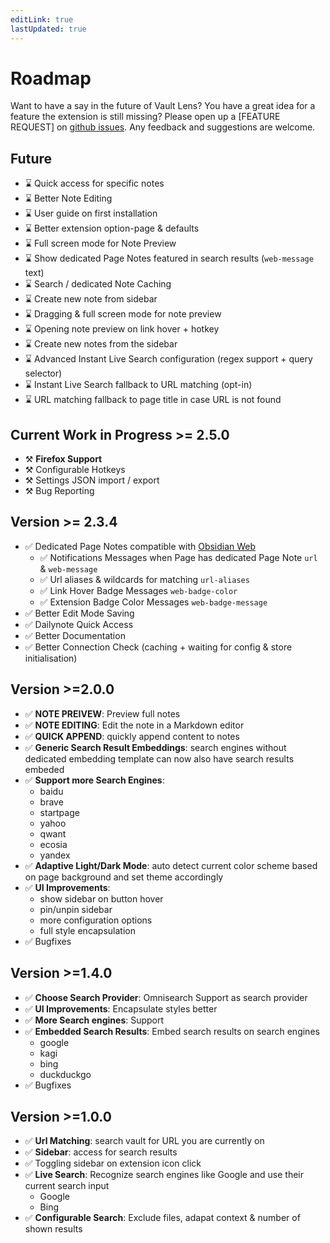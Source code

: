 ```yaml
---
editLink: true
lastUpdated: true
---
```


# Roadmap

Want to have a say in the future of Vault Lens? You have a great idea for a feature the extension is still missing? Please open up a [FEATURE REQUEST] on [github issues](https://github.com/jk-oster/obsidian-search-for-web/issues). Any feedback and suggestions are welcome.

## Future

- ⌛ Quick access for specific notes
- ⌛ Better Note Editing
- ⌛ User guide on first installation
- ⌛ Better extension option-page & defaults
- ⌛ Full screen mode for Note Preview
- ⌛ Show dedicated Page Notes featured in search results (`web-message` text)
- ⌛ Search / dedicated Note Caching
- ⌛ Create new note from sidebar
- ⌛ Dragging & full screen mode for note preview
- ⌛ Opening note preview on link hover + hotkey
- ⌛ Create new notes from the sidebar
- ⌛ Advanced Instant Live Search configuration (regex support + query selector)
- ⌛ Instant Live Search fallback to URL matching (opt-in)
- ⌛ URL matching fallback to page title in case URL is not found

## Current Work in Progress >= 2.5.0

- ⚒️ **Firefox Support**
- ⚒️ Configurable Hotkeys
- ⚒️ Settings JSON import / export
- ⚒️ Bug Reporting

## Version >= 2.3.4

- ✅ Dedicated Page Notes compatible with [Obsidian Web](https://github.com/coddingtonbear/obsidian-web)
    - ✅ Notifications Messages when Page has dedicated Page Note `url` & `web-message`
    - ✅ Url aliases & wildcards for matching `url-aliases`
    - ✅ Link Hover Badge Messages `web-badge-color`
    - ✅ Extension Badge Color Messages `web-badge-message`
- ✅ Better Edit Mode Saving
- ✅ Dailynote Quick Access
- ✅ Better Documentation
- ✅ Better Connection Check (caching + waiting for config & store initialisation)

## Version >=2.0.0

- ✅ **NOTE PREIVEW**: Preview full notes
- ✅ **NOTE EDITING**: Edit the note in a Markdown editor
- ✅ **QUICK APPEND**: quickly append content to notes
- ✅ **Generic Search Result Embeddings**: search engines without dedicated embedding template can now also have search results embeded
- ✅ **Support more Search Engines**:
    - baidu
    - brave
    - startpage
    - yahoo
    - qwant
    - ecosia
    - yandex
- ✅ **Adaptive Light/Dark Mode**: auto detect current color scheme based on page background and set theme accordingly
- ✅ **UI Improvements**:
    - show sidebar on button hover
    - pin/unpin sidebar
    - more configuration options
    - full style encapsulation
- ✅ Bugfixes


## Version >=1.4.0

- ✅ **Choose Search Provider**: Omnisearch Support as search provider
- ✅ **UI Improvements**: Encapsulate styles better
- ✅ **More Search engines**: Support
- ✅ **Embedded Search Results**: Embed search results on search engines
    - google
    - kagi
    - bing
    - duckduckgo
- ✅ Bugfixes


## Version >=1.0.0

- ✅ **Url Matching**: search vault for URL you are currently on
- ✅ **Sidebar**: access for search results
- ✅ Toggling sidebar on extension icon click
- ✅ **Live Search**: Recognize search engines like Google and use their current search input
    - Google
    - Bing
- ✅ **Configurable Search**: Exclude files, adapat context & number of shown results